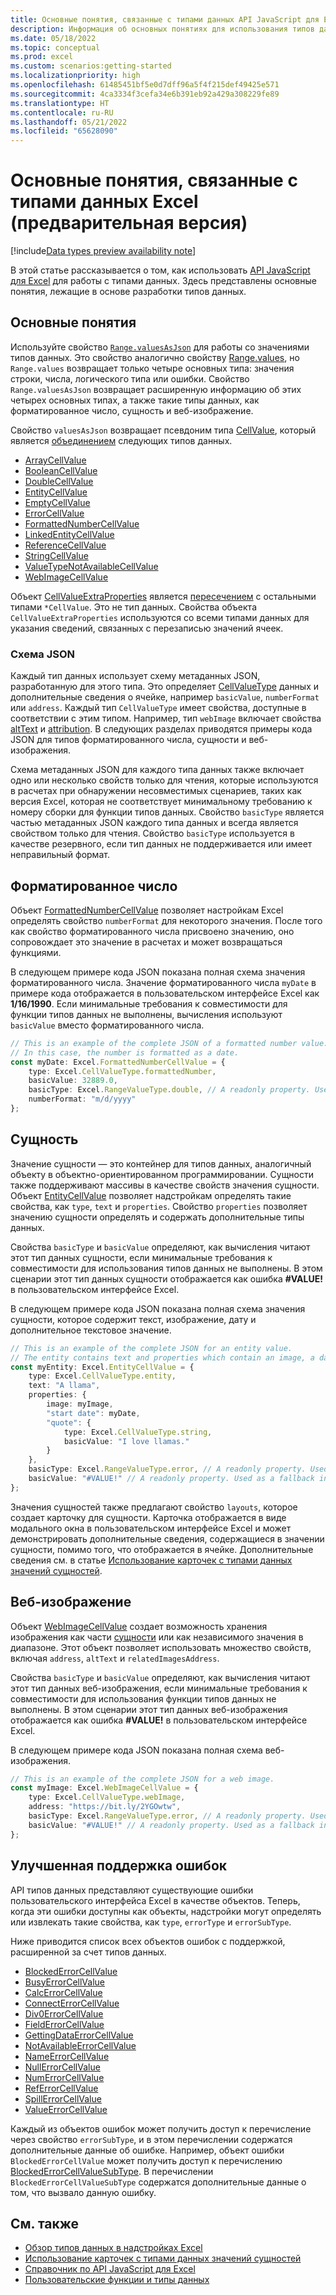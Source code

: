 ```yaml
---
title: Основные понятия, связанные с типами данных API JavaScript для Excel
description: Информация об основных понятиях для использования типов данных Excel в надстройках Office.
ms.date: 05/18/2022
ms.topic: conceptual
ms.prod: excel
ms.custom: scenarios:getting-started
ms.localizationpriority: high
ms.openlocfilehash: 61485451bf5e0d7dff96a5f4f215def49425e571
ms.sourcegitcommit: 4ca3334f3cefa34e6b391eb92a429a308229fe89
ms.translationtype: HT
ms.contentlocale: ru-RU
ms.lasthandoff: 05/21/2022
ms.locfileid: "65628090"
---
```

# <a name="excel-data-types-core-concepts-preview"></a>Основные понятия, связанные с типами данных Excel (предварительная версия)

[!include[Data types preview availability note](../includes/excel-data-types-preview.md)]

В этой статье рассказывается о том, как использовать [API JavaScript для Excel](../reference/overview/excel-add-ins-reference-overview.md) для работы с типами данных. Здесь представлены основные понятия, лежащие в основе разработки типов данных.

## <a name="core-concepts"></a>Основные понятия

Используйте свойство [`Range.valuesAsJson`](/javascript/api/excel/excel.range#excel-excel-range-valuesasjson-member) для работы со значениями типов данных. Это свойство аналогично свойству [Range.values](/javascript/api/excel/excel.range#excel-excel-range-values-member), но `Range.values` возвращает только четыре основных типа: значения строки, числа, логического типа или ошибки. Свойство `Range.valuesAsJson` возвращает расширенную информацию об этих четырех основных типах, а также такие типы данных, как форматированное число, сущность и веб-изображение.

Свойство `valuesAsJson` возвращает псевдоним типа [CellValue](/javascript/api/excel/excel.cellvalue), который является [объединением](https://www.typescriptlang.org/docs/handbook/2/everyday-types.html#union-types) следующих типов данных.

- [ArrayCellValue](/javascript/api/excel/excel.arraycellvalue)
- [BooleanCellValue](/javascript/api/excel/excel.booleancellvalue)
- [DoubleCellValue](/javascript/api/excel/excel.doublecellvalue)
- [EntityCellValue](/javascript/api/excel/excel.entitycellvalue)
- [EmptyCellValue](/javascript/api/excel/excel.emptycellvalue)
- [ErrorCellValue](/javascript/api/excel/excel.errorcellvalue)
- [FormattedNumberCellValue](/javascript/api/excel/excel.formattednumbercellvalue)
- [LinkedEntityCellValue](/javascript/api/excel/excel.linkedentitycellvalue)
- [ReferenceCellValue](/javascript/api/excel/excel.referencecellvalue)
- [StringCellValue](/javascript/api/excel/excel.stringcellvalue)
- [ValueTypeNotAvailableCellValue](/javascript/api/excel/excel.valuetypenotavailablecellvalue)
- [WebImageCellValue](/javascript/api/excel/excel.webimagecellvalue)

Объект [CellValueExtraProperties](/javascript/api/excel/excel.cellvalueextraproperties) является [пересечением](https://www.typescriptlang.org/docs/handbook/2/objects.html#intersection-types) с остальными типами `*CellValue`. Это не тип данных. Свойства объекта `CellValueExtraProperties` используются со всеми типами данных для указания сведений, связанных с перезаписью значений ячеек.

### <a name="json-schema"></a>Схема JSON

Каждый тип данных использует схему метаданных JSON, разработанную для этого типа. Это определяет [CellValueType](/javascript/api/excel/excel.cellvaluetype) данных и дополнительные сведения о ячейке, например `basicValue`, `numberFormat` или `address`. Каждый тип `CellValueType` имеет свойства, доступные в соответствии с этим типом. Например, тип `webImage` включает свойства [altText](/javascript/api/excel/excel.webimagecellvalue#excel-excel-webimagecellvalue-alttext-member) и [attribution](/javascript/api/excel/excel.webimagecellvalue#excel-excel-webimagecellvalue-attribution-member). В следующих разделах приводятся примеры кода JSON для типов форматированного числа, сущности и веб-изображения.

Схема метаданных JSON для каждого типа данных также включает одно или несколько свойств только для чтения, которые используются в расчетах при обнаружении несовместимых сценариев, таких как версия Excel, которая не соответствует минимальному требованию к номеру сборки для функции типов данных. Свойство `basicType` является частью метаданных JSON каждого типа данных и всегда является свойством только для чтения. Свойство `basicType` используется в качестве резервного, если тип данных не поддерживается или имеет неправильный формат.

## <a name="formatted-number-values"></a>Форматированное число

Объект [FormattedNumberCellValue](/javascript/api/excel/excel.formattednumbercellvalue) позволяет настройкам Excel определять свойство `numberFormat` для некоторого значения. После того как свойство форматированного числа присвоено значению, оно сопровождает это значение в расчетах и может возвращаться функциями.

В следующем примере кода JSON показана полная схема значения форматированного числа. Значение форматированного числа `myDate` в примере кода отображается в пользовательском интерфейсе Excel как **1/16/1990**. Если минимальные требования к совместимости для функции типов данных не выполнены, вычисления используют `basicValue` вместо форматированного числа.

```TypeScript
// This is an example of the complete JSON of a formatted number value.
// In this case, the number is formatted as a date.
const myDate: Excel.FormattedNumberCellValue = {
    type: Excel.CellValueType.formattedNumber,
    basicValue: 32889.0,
    basicType: Excel.RangeValueType.double, // A readonly property. Used as a fallback in incompatible scenarios.
    numberFormat: "m/d/yyyy"
};
```

## <a name="entity-values"></a>Сущность

Значение сущности — это контейнер для типов данных, аналогичный объекту в объектно-ориентированном программировании. Сущности также поддерживают массивы в качестве свойств значения сущности. Объект [EntityCellValue](/javascript/api/excel/excel.entitycellvalue) позволяет надстройкам определять такие свойства, как `type`, `text` и `properties`. Свойство `properties` позволяет значению сущности определять и содержать дополнительные типы данных.

Свойства `basicType` и `basicValue` определяют, как вычисления читают этот тип данных сущности, если минимальные требования к совместимости для использования типов данных не выполнены. В этом сценарии этот тип данных сущности отображается как ошибка **#VALUE!** в пользовательском интерфейсе Excel.

В следующем примере кода JSON показана полная схема значения сущности, которое содержит текст, изображение, дату и дополнительное текстовое значение.

```TypeScript
// This is an example of the complete JSON for an entity value.
// The entity contains text and properties which contain an image, a date, and another text value.
const myEntity: Excel.EntityCellValue = {
    type: Excel.CellValueType.entity,
    text: "A llama",
    properties: {
        image: myImage,
        "start date": myDate,
        "quote": {
            type: Excel.CellValueType.string,
            basicValue: "I love llamas."
        }
    }, 
    basicType: Excel.RangeValueType.error, // A readonly property. Used as a fallback in incompatible scenarios.
    basicValue: "#VALUE!" // A readonly property. Used as a fallback in incompatible scenarios.
};
```

Значения сущностей также предлагают свойство `layouts`, которое создает карточку для сущности. Карточка отображается в виде модального окна в пользовательском интерфейсе Excel и может демонстрировать дополнительные сведения, содержащиеся в значении сущности, помимо того, что отображается в ячейке. Дополнительные сведения см. в статье [Использование карточек с типами данных значений сущностей](excel-data-types-entity-card.md).

## <a name="web-image-values"></a>Веб-изображение

Объект [WebImageCellValue](/javascript/api/excel/excel.webimagecellvalue) создает возможность хранения изображения как части [сущности](#entity-values) или как независимого значения в диапазоне. Этот объект позволяет использовать множество свойств, включая `address`, `altText` и `relatedImagesAddress`.

Свойства `basicType` и `basicValue` определяют, как вычисления читают этот тип данных веб-изображения, если минимальные требования к совместимости для использования функции типов данных не выполнены. В этом сценарии этот тип данных веб-изображения отображается как ошибка **#VALUE!** в пользовательском интерфейсе Excel.

В следующем примере кода JSON показана полная схема веб-изображения.

```TypeScript
// This is an example of the complete JSON for a web image.
const myImage: Excel.WebImageCellValue = {
    type: Excel.CellValueType.webImage,
    address: "https://bit.ly/2YGOwtw", 
    basicType: Excel.RangeValueType.error, // A readonly property. Used as a fallback in incompatible scenarios.
    basicValue: "#VALUE!" // A readonly property. Used as a fallback in incompatible scenarios.
};
```

## <a name="improved-error-support"></a>Улучшенная поддержка ошибок

API типов данных представляют существующие ошибки пользовательского интерфейса Excel в качестве объектов. Теперь, когда эти ошибки доступны как объекты, надстройки могут определять или извлекать такие свойства, как `type`, `errorType` и `errorSubType`.

Ниже приводится список всех объектов ошибок с поддержкой, расширенной за счет типов данных.

- [BlockedErrorCellValue](/javascript/api/excel/excel.blockederrorcellvalue)
- [BusyErrorCellValue](/javascript/api/excel/excel.busyerrorcellvalue)
- [CalcErrorCellValue](/javascript/api/excel/excel.calcerrorcellvalue)
- [ConnectErrorCellValue](/javascript/api/excel/excel.connecterrorcellvalue)
- [Div0ErrorCellValue](/javascript/api/excel/excel.div0errorcellvalue)
- [FieldErrorCellValue](/javascript/api/excel/excel.fielderrorcellvalue)
- [GettingDataErrorCellValue](/javascript/api/excel/excel.gettingdataerrorcellvalue)
- [NotAvailableErrorCellValue](/javascript/api/excel/excel.notavailableerrorcellvalue)
- [NameErrorCellValue](/javascript/api/excel/excel.nameerrorcellvalue)
- [NullErrorCellValue](/javascript/api/excel/excel.nullerrorcellvalue)
- [NumErrorCellValue](/javascript/api/excel/excel.numerrorcellvalue)
- [RefErrorCellValue](/javascript/api/excel/excel.referrorcellvalue)
- [SpillErrorCellValue](/javascript/api/excel/excel.spillerrorcellvalue)
- [ValueErrorCellValue](/javascript/api/excel/excel.valueerrorcellvalue)

Каждый из объектов ошибок может получить доступ к перечисление через свойство `errorSubType`, и в этом перечислении содержатся дополнительные данные об ошибке. Например, объект ошибки `BlockedErrorCellValue` может получить доступ к перечислению [BlockedErrorCellValueSubType](/javascript/api/excel/excel.blockederrorcellvaluesubtype). В перечислении `BlockedErrorCellValueSubType` содержатся дополнительные данные о том, что вызвало данную ошибку.

## <a name="see-also"></a>См. также

- [Обзор типов данных в надстройках Excel](excel-data-types-overview.md)
- [Использование карточек с типами данных значений сущностей](excel-data-types-entity-card.md)
- [Справочник по API JavaScript для Excel](../reference/overview/excel-add-ins-reference-overview.md)
- [Пользовательские функции и типы данных](custom-functions-data-types-concepts.md)
